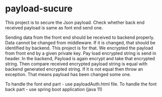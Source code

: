 # payload-sucure
This project is to secure the Json payload. Check whether back end received payload is same as font end send one.

Sending data from the front end should be received to backend properly.
Data cannot be changed from middleware.
If it is changed, that should be identified by backend.
This project is for that.
We encrypted the payload from front end by a given private key.
Pay load encrypted string is send in header.
In the backend, Payload is again encrypt and take that encrypted string.
Then compare received encrypted payload string is equal with backend generated encrypted string.
If it is not equal then throw an exception. That means payload has been changed some one.

To handle the font end part - use payloadAuth.html file.
To handle the font back part - use spring boot application (java 11)
